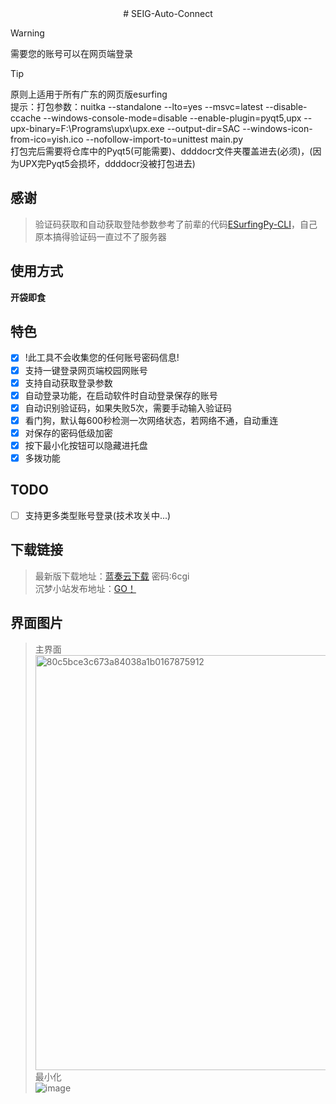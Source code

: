 <div align="center">
# SEIG-Auto-Connect

</div>

> [!WARNING]
> 需要您的账号可以在网页端登录

> [!TIP]
> 原则上适用于所有广东的网页版esurfing<br>
> 提示：打包参数：nuitka --standalone --lto=yes --msvc=latest --disable-ccache --windows-console-mode=disable --enable-plugin=pyqt5,upx --upx-binary=F:\Programs\upx\upx.exe  --output-dir=SAC --windows-icon-from-ico=yish.ico --nofollow-import-to=unittest main.py<br>打包完后需要将仓库中的Pyqt5(可能需要)、ddddocr文件夹覆盖进去(必须)，(因为UPX完Pyqt5会损坏，ddddocr没被打包进去)
## 感谢
> 验证码获取和自动获取登陆参数参考了前辈的代码[ESurfingPy-CLI](https://github.com/Pandaft/ESurfingPy-CLI)，自己原本搞得验证码一直过不了服务器

## 使用方式

**开袋即食**


## 特色
- [x] !此工具不会收集您的任何账号密码信息!
- [x] 支持一键登录网页端校园网账号
- [x] 支持自动获取登录参数
- [x] 自动登录功能，在启动软件时自动登录保存的账号
- [x] 自动识别验证码，如果失败5次，需要手动输入验证码
- [x] 看门狗，默认每600秒检测一次网络状态，若网络不通，自动重连
- [x] 对保存的密码低级加密
- [x] 按下最小化按钮可以隐藏进托盘 
- [x] 多拨功能

## TODO
- [ ] 支持更多类型账号登录(技术攻关中...) 
      
## 下载链接
> 最新版下载地址：[蓝奏云下载](https://yish.lanzn.com/b004hx44wb)
密码:6cgi<br>
> 沉梦小站发布地址：[GO！](https://cmxz.top)
>
## 界面图片
> 主界面<br>
<img width="664" alt="80c5bce3c673a84038a1b0167875912" src="https://github.com/user-attachments/assets/415c6e50-a541-4a7b-b33f-8f0d65ad8f99"><br>
> 最小化<br>
![image](https://github.com/user-attachments/assets/4785e962-ed25-4ec3-b13e-a39f6ac465db)

